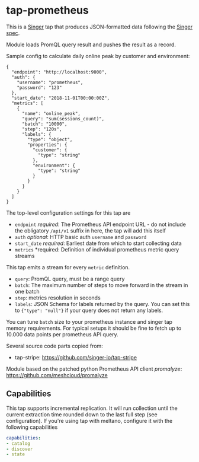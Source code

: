 # tap-prometheus

This is a [Singer](https://singer.io) tap that produces JSON-formatted data following the [Singer spec](https://github.com/singer-io/getting-started/blob/master/SPEC.md).

Module loads PromQL query result and pushes the result as a record.

Sample config to calculate daily online peak by customer and environment:

```$json
{
  "endpoint": "http://localhost:9000",
  "auth": {
    "username": "prometheus",
    "password": "123"
  },
  "start_date": "2018-11-01T00:00:00Z",
  "metrics": [
    {
      "name": "online_peak",
      "query": "sum(sessions_count)",
      "batch": "10000",
      "step": "120s", 
      "labels": {
        "type": "object",
        "properties": {
          "customer": {
            "type": "string"
          },
          "environment": {
            "type": "string"
          }
        }
      }
    }
  ]
}
```

The top-level configuration settings for this tap are

* `endpoint` *required*: The Prometheus API endpoint URL - do not include the obligatory `/api/v1` suffix in here, the tap will add this itself
* `auth` *optional*: HTTP basic auth `username` and `password`
* `start_date` *required*: Earliest date from which to start collecting data
* `metrics` *required: Definition of individual prometheus metric query streams
  
This tap emits a stream for every `metric` definition.

* `query`: PromQL query, must be a range query
* `batch`: The maximum number of steps to move forward in the stream in one batch
* `step`: metrics resolution in seconds
* `labels`: JSON Schema for labels returned by the query. You can set this to `{"type": "null"}` if your query does not return any labels.

You can tune `batch` size to your prometheus instance and singer tap memory requirements. For typical setups it should be fine to fetch up to 10.000 data points per prometheus API query.

Several source code parts copied from:

* tap-stripe: https://github.com/singer-io/tap-stripe

Module based on the patched python Prometheus API client *promalyze*: https://github.com/meshcloud/promalyze

## Capabilities

This tap supports incremental replication. It will run collection until the current extraction time rounded down to the last full step (see configuration).
If you're using tap with meltano, configure it with the following capabilities

```yml
capabilities:
- catalog
- discover
- state
```